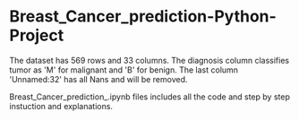 # **Breast_Cancer_prediction-Python-Project**


The dataset has 569 rows and 33 columns. The diagnosis column classifies tumor as 'M' for malignant and 'B' for benign. The last column 'Unnamed:32' has all Nans and will be removed.

Breast_Cancer_prediction_.ipynb files includes all the code and step by step instuction and explanations.
